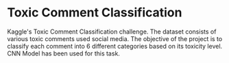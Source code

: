 # Toxic Comment Classification

Kaggle's Toxic Comment Classification challenge. The dataset consists of various toxic comments used social media.
The objective of the project is to classify each comment into 6 different categories based on its toxicity level. CNN Model has been used for this task.
